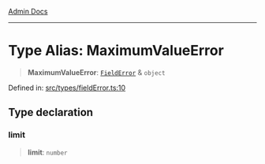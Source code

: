 [Admin Docs](/)

***

# Type Alias: MaximumValueError

> **MaximumValueError**: [`FieldError`](FieldError.md) & `object`

Defined in: [src/types/fieldError.ts:10](https://github.com/PalisadoesFoundation/talawa-admin/blob/main/src/types/fieldError.ts#L10)

## Type declaration

### limit

> **limit**: `number`
